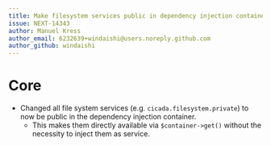 ```yaml
---
title: Make filesystem services public in dependency injection container
issue: NEXT-14343
author: Manuel Kress
author_email: 6232639+windaishi@users.noreply.github.com
author_github: windaishi
---
```

# Core
* Changed all file system services (e.g. `cicada.filesystem.private`) to now be public in the dependency injection container.
  * This makes them directly available via `$container->get()` without the necessity to inject them as service.
